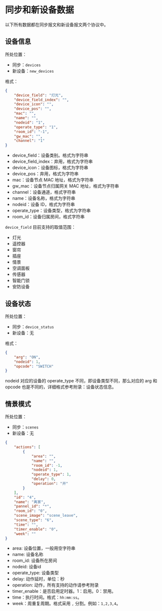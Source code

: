 # 同步和新设备数据

以下所有数据都在同步报文和新设备报文两个协议中。

## 设备信息

所处位置：

* 同步：`devices`
* 新设备：`new_devices`

格式：

```json
{
    "device_field": "灯光",
    "device_field_index": "",
    "device_icon": "",
    "device_pos": "",
    "mac": "",
    "name": "",
    "nodeid": "1",
    "operate_type": "1",
    "room_id": "-1",
    "gw_mac": "",
    "channel": "1"
}
```

* device_field：设备类别。格式为字符串
* device_field_index：弃用，格式为字符串
* device_icon：设备图标，格式为字符串
* device_pos：弃用，格式为字符串
* mac：设备节点 MAC 地址，格式为字符串
* gw_mac：设备节点归属网关 MAC 地址，格式为字符串
* channel：设备通道，格式字符串
* name：设备名称，格式为字符串
* nodeid：设备 ID，格式为字符串
* operate_type：设备类型，格式为字符串
* room_id：设备归属房间，格式字符串

`device_field` 目前支持的取值范围：

* 灯光
* 遥控器
* 窗帘
* 插座
* 情景
* 空调面板
* 传感器
* 智能门锁
* 安防设备

## 设备状态

所处位置：

* 同步：`device_status`
* 新设备：无

格式：

```json
{
    "arg": "ON",
    "nodeid": 1,
    "opcode": "SWITCH"
}
```

nodeid 对应的设备的 operate_type 不同，即设备类型不同，那么对应的 arg 和 opcode 也是不同的，详细格式参考附录：设备状态信息。

## 情景模式

所处位置：

* 同步：`scenes`
* 新设备：无

```json
{
    "actions": [
        {
            "area": "",
            "name": "",
            "room_id": -1,
            "nodeid": 1,
            "operate_type": 1,
            "delay": 0,
            "operation": "开"
        }
    ],
    "id": "4",
    "name": "离家",
    "pannel_id": "*",
    "room_id": "0",
    "scene_image": "scene_leave",
    "scene_type": "6",
    "time": "",
    "timer_enable": "0",
    "week": ""
}
```

* area: 设备位置，一般用空字符串
* name: 设备名称
* room_id: 设备所在房间
* nodeid: 设备id
* operate_type: 设备类型
* delay: 动作延时，单位：秒
* operation: 动作，所有支持的动作请参考附录
* timer_enable：是否启用定时器。1：启用。0：禁用。
* time：执行时间。格式：`hh:mm:ss`。
* week：周重复周期。格式采用 `,` 分割。例如：`1,2,3,4`。

